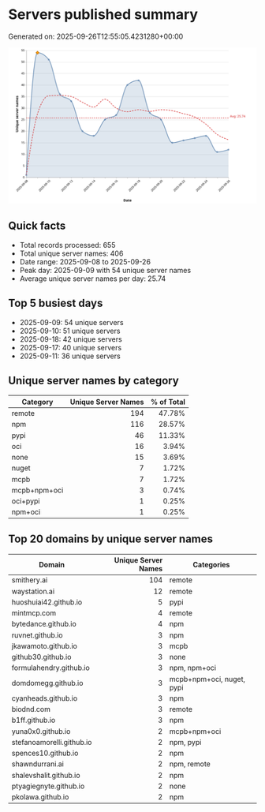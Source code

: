 # Servers published summary

Generated on: 2025-09-26T12:55:05.4231280+00:00

![Unique servers per day](servers-per-day.svg)

## Quick facts
- Total records processed: 655
- Total unique server names: 406
- Date range: 2025-09-08 to 2025-09-26
- Peak day: 2025-09-09 with 54 unique server names
- Average unique server names per day: 25.74

## Top 5 busiest days
- 2025-09-09: 54 unique servers
- 2025-09-10: 51 unique servers
- 2025-09-18: 42 unique servers
- 2025-09-17: 40 unique servers
- 2025-09-11: 36 unique servers

## Unique server names by category

| Category | Unique Server Names | % of Total |
|----------|---------------------:|-----------:|
| remote | 194 | 47.78% |
| npm | 116 | 28.57% |
| pypi | 46 | 11.33% |
| oci | 16 | 3.94% |
| none | 15 | 3.69% |
| nuget | 7 | 1.72% |
| mcpb | 7 | 1.72% |
| mcpb+npm+oci | 3 | 0.74% |
| oci+pypi | 1 | 0.25% |
| npm+oci | 1 | 0.25% |

## Top 20 domains by unique server names

| Domain | Unique Server Names | Categories |
|--------|---------------------:|------------|
| smithery.ai | 104 | remote |
| waystation.ai | 12 | remote |
| huoshuiai42.github.io | 5 | pypi |
| mintmcp.com | 4 | remote |
| bytedance.github.io | 4 | npm |
| ruvnet.github.io | 3 | npm |
| jkawamoto.github.io | 3 | mcpb |
| github30.github.io | 3 | none |
| formulahendry.github.io | 3 | npm, npm+oci |
| domdomegg.github.io | 3 | mcpb+npm+oci, nuget, pypi |
| cyanheads.github.io | 3 | npm |
| biodnd.com | 3 | remote |
| b1ff.github.io | 3 | npm |
| yuna0x0.github.io | 2 | mcpb+npm+oci |
| stefanoamorelli.github.io | 2 | npm, pypi |
| spences10.github.io | 2 | npm |
| shawndurrani.ai | 2 | npm, remote |
| shalevshalit.github.io | 2 | npm |
| ptyagiegnyte.github.io | 2 | none |
| pkolawa.github.io | 2 | npm |
